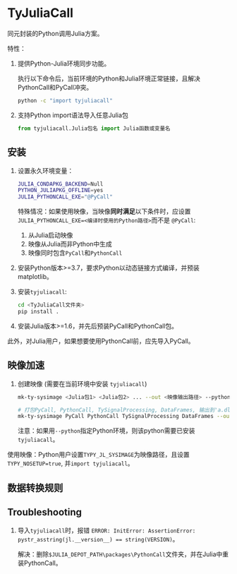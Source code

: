 # TyJuliaCall

同元封装的Python调用Julia方案。

特性：

1. 提供Python-Julia环境同步功能。

    执行以下命令后，当前环境的Python和Julia环境正常链接，且解决PythonCall和PyCall冲突。

    ```bash
    python -c "import tyjuliacall"
    ```

2. 支持Python import语法导入任意Julia包

    ```python
    from tyjuliacall.Julia包名 import Julia函数或变量名
    ```

## 安装

1. 设置永久环境变量：

    ```bash
    JULIA_CONDAPKG_BACKEND=Null
    PYTHON_JULIAPKG_OFFLINE=yes
    JULIA_PYTHONCALL_EXE="@PyCall"
    ```

    特殊情况：如果使用映像，当映像**同时满足**以下条件时，应设置`JULIA_PYTHONCALL_EXE=<编译时使用的Python路径>`而不是 `@PyCall`:

    1. 从Julia启动映像
    2. 映像从Julia而非Python中生成
    3. 映像同时包含`PyCall`和`PythonCall`

2. 安装Python版本>=3.7，要求Python以动态链接方式编译，并预装matplotlib。

3. 安装`tyjuliacall`:

    ```bash
    cd <TyJuliaCall文件夹>
    pip install .
    ```

4. 安装Julia版本>=1.6，并先后预装PyCall和PythonCall包。


此外，对Julia用户，如果想要使用PythonCall前，应先导入PyCall。

## 映像加速

1. 创建映像 (需要在当前环境中安装 `tyjuliacall`)

    ```bash
    mk-ty-sysimage <Julia包1> <Julia包2> ... --out <映像输出路径> --python <可选：使用的Python解释器路径，默认为当前Python>

    # 打包PyCall, PythonCall, TySignalProcessing, DataFrames, 输出到'a.dll'，使用python解释器'xxx/python.exe'
    mk-ty-sysimage PyCall PythonCall TySignalProcessing DataFrames --out a.dll --python xxx/python.exe
    ```

    注意：如果用`--python`指定Python环境，则该python需要已安装`tyjuliacall`。

使用映像：Python用户设置`TYPY_JL_SYSIMAGE`为映像路径，且设置`TYPY_NOSETUP=true`, 并`import tyjuliacall`。


## 数据转换规则


## Troubleshooting

1. 导入`tyjuliacall`时，报错 `ERROR: InitError: AssertionError: pystr_asstring(jl.__version__) == string(VERSION)`。

    解决：删除`$JULIA_DEPOT_PATH\packages\PythonCall`文件夹，并在Julia中重装PythonCall。
